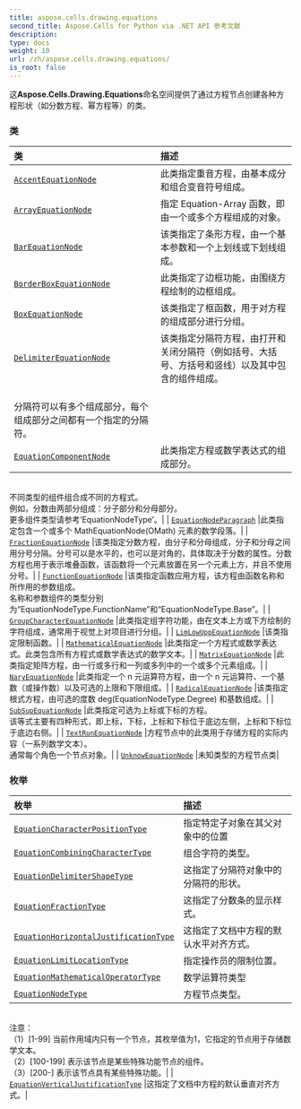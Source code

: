 ```yaml
---
title: aspose.cells.drawing.equations
second_title: Aspose.Cells for Python via .NET API 参考文献
description:
type: docs
weight: 10
url: /zh/aspose.cells.drawing.equations/
is_root: false
---
```

这**Aspose.Cells.Drawing.Equations**命名空间提供了通过方程节点创建各种方程形状（如分数方程、幂方程等）的类。

### 类
|类|描述|
| :- | :- |
| [`AccentEquationNode`](/cells/python-net/zh/aspose.cells.drawing.equations/accentequationnode) |此类指定重音方程，由基本成分和组合变音符号组成。|
| [`ArrayEquationNode`](/cells/python-net/zh/aspose.cells.drawing.equations/arrayequationnode) |指定 Equation-Array 函数，即由一个或多个方程组成的对象。|
| [`BarEquationNode`](/cells/python-net/zh/aspose.cells.drawing.equations/barequationnode) |该类指定了条形方程，由一个基本参数和一个上划线或下划线组成。|
| [`BorderBoxEquationNode`](/cells/python-net/zh/aspose.cells.drawing.equations/borderboxequationnode) |此类指定了边框功能，由围绕方程绘制的边框组成。|
| [`BoxEquationNode`](/cells/python-net/zh/aspose.cells.drawing.equations/boxequationnode) |该类指定了框函数，用于对方程的组成部分进行分组。|
| [`DelimiterEquationNode`](/cells/python-net/zh/aspose.cells.drawing.equations/delimiterequationnode) |该类指定分隔符方程，由打开和关闭分隔符（例如括号、大括号、方括号和竖线）以及其中包含的组件组成。<br/>分隔符可以有多个组成部分，每个组成部分之间都有一个指定的分隔符。|
| [`EquationComponentNode`](/cells/python-net/zh/aspose.cells.drawing.equations/equationcomponentnode) |此类指定方程或数学表达式的组成部分。<br/>不同类型的组件组合成不同的方程式。<br/>例如，分数由两部分组成：分子部分和分母部分。<br/>更多组件类型请参考‘EquationNodeType’。|
| [`EquationNodeParagraph`](/cells/python-net/zh/aspose.cells.drawing.equations/equationnodeparagraph) |此类指定包含一个或多个 MathEquationNode(OMath) 元素的数学段落。|
| [`FractionEquationNode`](/cells/python-net/zh/aspose.cells.drawing.equations/fractionequationnode) |该类指定分数方程，由分子和分母组成，分子和分母之间用分号分隔。分号可以是水平的，也可以是对角的，具体取决于分数的属性。分数方程也用于表示堆叠函数，该函数将一个元素放置在另一个元素上方，并且不使用分号。|
| [`FunctionEquationNode`](/cells/python-net/zh/aspose.cells.drawing.equations/functionequationnode) |该类指定函数应用方程，该方程由函数名称和所作用的参数组成。<br/>名称和参数组件的类型分别为“EquationNodeType.FunctionName”和“EquationNodeType.Base”。|
| [`GroupCharacterEquationNode`](/cells/python-net/zh/aspose.cells.drawing.equations/groupcharacterequationnode) |此类指定组字符功能，由在文本上方或下方绘制的字符组成，通常用于视觉上对项目进行分组。|
| [`LimLowUppEquationNode`](/cells/python-net/zh/aspose.cells.drawing.equations/limlowuppequationnode) |该类指定限制函数。|
| [`MathematicalEquationNode`](/cells/python-net/zh/aspose.cells.drawing.equations/mathematicalequationnode) |此类指定一个方程式或数学表达式。此类包含所有方程式或数学表达式的数学文本。|
| [`MatrixEquationNode`](/cells/python-net/zh/aspose.cells.drawing.equations/matrixequationnode) |此类指定矩阵方程，由一行或多行和一列或多列中的一个或多个元素组成。|
| [`NaryEquationNode`](/cells/python-net/zh/aspose.cells.drawing.equations/naryequationnode) |此类指定一个 n 元运算符方程，由一个 n 元运算符、一个基数（或操作数）以及可选的上限和下限组成。|
| [`RadicalEquationNode`](/cells/python-net/zh/aspose.cells.drawing.equations/radicalequationnode) |该类指定根式方程，由可选的度数 deg(EquationNodeType.Degree) 和基数组成。|
| [`SubSupEquationNode`](/cells/python-net/zh/aspose.cells.drawing.equations/subsupequationnode) |此类指定可选为上标或下标的方程。<br/>该等式主要有四种形式，即上标，下标，上标和下标位于底边左侧，上标和下标位于底边右侧。|
| [`TextRunEquationNode`](/cells/python-net/zh/aspose.cells.drawing.equations/textrunequationnode) |方程节点中的此类用于存储方程的实际内容（一系列数学文本）。<br/>通常每个角色一个节点对象。|
| [`UnknowEquationNode`](/cells/python-net/zh/aspose.cells.drawing.equations/unknowequationnode) |未知类型的方程节点类|


### 枚举
|枚举|描述|
| :- | :- |
| [`EquationCharacterPositionType`](/cells/python-net/zh/aspose.cells.drawing.equations/equationcharacterpositiontype) |指定特定子对象在其父对象中的位置|
| [`EquationCombiningCharacterType`](/cells/python-net/zh/aspose.cells.drawing.equations/equationcombiningcharactertype) |组合字符的类型。|
| [`EquationDelimiterShapeType`](/cells/python-net/zh/aspose.cells.drawing.equations/equationdelimitershapetype) |这指定了分隔符对象中的分隔符的形状。|
| [`EquationFractionType`](/cells/python-net/zh/aspose.cells.drawing.equations/equationfractiontype) |这指定了分数条的显示样式。|
| [`EquationHorizontalJustificationType`](/cells/python-net/zh/aspose.cells.drawing.equations/equationhorizontaljustificationtype) |这指定了文档中方程的默认水平对齐方式。|
| [`EquationLimitLocationType`](/cells/python-net/zh/aspose.cells.drawing.equations/equationlimitlocationtype) |指定操作员的限制位置。|
| [`EquationMathematicalOperatorType`](/cells/python-net/zh/aspose.cells.drawing.equations/equationmathematicaloperatortype) |数学运算符类型|
| [`EquationNodeType`](/cells/python-net/zh/aspose.cells.drawing.equations/equationnodetype) |方程节点类型。<br/>注意：<br/>（1）[1-99] 当前作用域内只有一个节点，其枚举值为1，它指定的节点用于存储数学文本。<br/>（2）[100-199] 表示该节点是某些特殊功能节点的组件。<br/> （3）[200-] 表示该节点具有某些特殊功能。|
| [`EquationVerticalJustificationType`](/cells/python-net/zh/aspose.cells.drawing.equations/equationverticaljustificationtype) |这指定了文档中方程的默认垂直对齐方式。|


